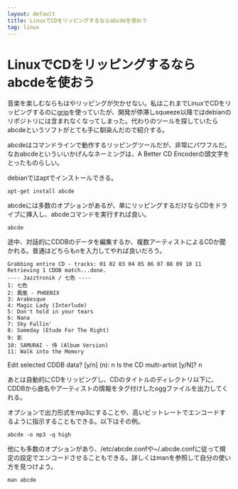 ```yaml
---
layout: default
title: LinuxでCDをリッピングするならabcdeを使おう
tag: linux
---
```


# LinuxでCDをリッピングするならabcdeを使おう

音楽を楽しむならもはやリッピングが欠かせない。私はこれまでLinuxでCDをリッピングするのに[grip](http://sourceforge.net/projects/grip/)を使っていたが、開発が停滞しsqueeze以降ではdebianのリポジトリには含まれなくなってしまった。代わりのツールを探していたらabcdeというソフトがとても手に馴染んだので紹介する。

abcdeはコマンドラインで動作するリッピングツールだが、非常にパワフルだ。なおabcdeといういいかげんなネーミングは、A Better CD Encoderの頭文字をとったものらしい。

debianではaptでインストールできる。

    apt-get install abcde

abcdeには多数のオプションがあるが、単にリッピングするだけならCDをドライブに挿入し、abcdeコマンドを実行すれば良い。

    abcde

途中、対話的にCDDBのデータを編集するか、複数アーティストによるCDか聞かれる。普通はどちらもnを入力してやれば良いだろう。

    Grabbing entire CD - tracks: 01 02 03 04 05 06 07 08 09 10 11
    Retrieving 1 CDDB match...done.
    ---- Jazztronik / 七色 ----
    1: 七色
    2: 鳳凰 - PHOENIX
    3: Arabesque
    4: Magic Lady (Interlude)
    5: Don't hold in your tears
    6: Nana
    7: Sky Fallin'
    8: Someday (Etude For The Right)
    9: 影
    10: SAMURAI - 侍 (Album Version)
    11: Walk into the Memory

Edit selected CDDB data? [y/n] (n): n
Is the CD multi-artist [y/N]? n

あとは自動的にCDをリッピングし、CDのタイトルのディレクトリ以下に、CDDBから曲名やアーティストの情報をタグ付けしたoggファイルを出力してくれる。

オプションで出力形式をmp3にすることや、高いビットレートでエンコードするように指示することもできる。以下はその例。

    abcde -o mp3 -q high

他にも多数のオプションがあり、/etc/abcde.confや~/.abcde.confに従って規定の設定でエンコードさせることもできる。詳しくはmanを参照して自分の使い方を見つけよう。

    man abcde
